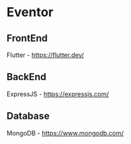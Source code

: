 # Eventor

## FrontEnd
Flutter   - https://flutter.dev/

## BackEnd
ExpressJS - https://expressjs.com/

## Database
MongoDB   - https://www.mongodb.com/
